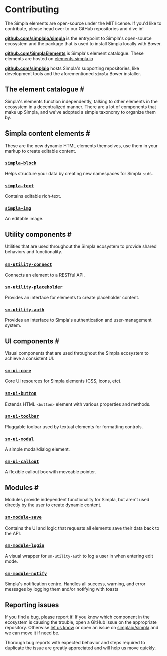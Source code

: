 # Contributing
The Simpla elements are open-source under the MIT license. If you'd like to contribute, please head over to our GitHub repositories and dive in!

**[github.com/simplaio/simpla][simplaio/simpla]** is the entrypoint to Simpla's open-source ecosystem and the package that is used to install Simpla locally with Bower.

**[github.com/SimplaElements][SimplaElements]** is Simpla's element catalogue. These elements are hosted on [elements.simpla.io][elements]

**[github.com/simplaio][simplaio]** hosts Simpla's supporting repositories, like development tools and the aforementioned `simpla` Bower installer.

[simplaio/simpla]: https://github.com/simplaio/simpla
[SimplaElements]: https://github.com/SimplaElements
[simplaio]: https://github.com/simplaio
[elements]: https://elements.simpla.io

## The element catalogue <a is="populate-menu" anchor="catalogue" menu-item="The element catalogue" target="#contributing">#</a>
Simpla's elements function independently, talking to other elements in the ecosystem in a decentralized manner. There are a lot of components that make up Simpla, and we've adopted a simple taxonomy to organize them by.

## Simpla content elements <a is="populate-menu" anchor="simpla-elements" menu-item="Simpla elements" target="#contributing">#</a>
These are the new dynamic HTML elements themselves, use them in your markup to create editable content.

### [`simpla-block`][simpla-block]
Helps structure your data by creating new namespaces for Simpla `sid`s.

### [`simpla-text`][simpla-text]
Contains editable rich-text.

### [`simpla-img`][simpla-img]
An editable image.

[simpla-block]: https://github.com/SimplaElements/simpla-block
[simpla-text]: https://github.com/SimplaElements/simpla-text
[simpla-img]: https://github.com/SimplaElements/simpla-img

## Utility components <a is="populate-menu" anchor="utility-components" menu-item="Utility components" target="#contributing">#</a>
Utilities that are used throughout the Simpla ecosystem to provide shared behaviors and functionality.

### [`sm-utility-connect`][utility-connect]
Connects an element to a RESTful API.

### [`sm-utility-placeholder`][utility-placeholder]
Provides an interface for elements to create placeholder content.

### [`sm-utility-auth`][utility-auth]
Provides an interface to Simpla's authentication and user-management system.

[utility-connect]: https://github.com/SimplaElements/sm-utility-connect
[utility-placeholder]: https://github.com/SimplaElements/sm-utility-placeholder
[default-content]: https://github.com/SimplaElements/default-content
[utility-auth]: https://github.com/SimplaElements/sm-utility-auth

## UI components <a is="populate-menu" anchor="ui-components" menu-item="UI components" target="#contributing">#</a>
Visual components that are used throughout the Simpla ecosystem to achieve a consistent UI.

### [`sm-ui-core`][ui-core]
Core UI resources for Simpla elements (CSS, icons, etc).

### [`sm-ui-button`][ui-button]
Extends HTML `<button>` element with various properties and methods.

### [`sm-ui-toolbar`][ui-toolbar]
Pluggable toolbar used by textual elements for formatting controls.

### [`sm-ui-modal`][ui-modal]
A simple modal/dialog element.

### [`sm-ui-callout`][ui-callout]
A flexible callout box with moveable pointer.

[ui-core]: https://github.com/SimplaElements/sm-ui-core
[ui-button]: https://github.com/SimplaElements/sm-ui-button
[ui-toolbar]: https://github.com/SimplaElements/sm-ui-toolbar
[ui-modal]: https://github.com/SimplaElements/sm-ui-modal
[ui-callout]: https://github.com/SimplaElements/sm-ui-callout

## Modules <a is="populate-menu" anchor="modules" menu-item="Modules" target="#contributing">#</a>
Modules provide independent functionality for Simpla, but aren't used directly by the user to create dynamic content.

### [`sm-module-save`][module-save]
Contains the UI and logic that requests all elements save their data back to the API.

### [`sm-module-login`][module-login]
A visual wrapper for `sm-utility-auth` to log a user in when entering edit mode.

### [`sm-module-notify`][module-notify]
Simpla's notification centre. Handles all success, warning, and error messages by logging them and/or notifying with toasts

[module-save]: https://github.com/SimplaElements/sm-module-save
[module-login]: https://github.com/SimplaElements/sm-module-login
[module-notify]: https://github.com/SimplaElements/sm-module-notify

## Reporting issues
If you find a bug, please report it! If you know which component in the ecosystem is causing the trouble, open a GitHub issue on the appropriate repository. Otherwise [let us know][contact] or open an issue on [simplaio/simpla][simplaio/simpla] and we can move it if need be.

Thorough bug reports with expected behavior and steps required to duplicate the issue are greatly appreciated and will help us move quickly.

[contact]: /contact
[simplaio/simpla]: https://github.com/simplaio/simpla
